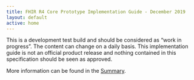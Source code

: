 ```yaml
---
title: FHIR R4 Core Prototype Implementation Guide - December 2019
layout: default
active: home
---
```


This is a development test build and should be considered as “work in progress”. The content can change on a daily basis. This implementation guide is not an official product release and nothing contained in this specification should be seen as approved.  

More information can be found in the [Summary](summary.html).